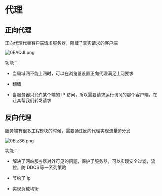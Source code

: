 # 代理

## 正向代理

正向代理代替客户端请求服务器，隐藏了真实请求的客户端

![0EAQJI.png](https://s1.ax1x.com/2020/09/28/0EAQJI.png)

功能：

- 当局域网不能上网时，可以在浏览器设置正向代理满足上网要求

- 翻墙

- 当服务器只允许某个端的 IP 访问，所以需要请求运行访问的那个客户端，在让其帮我们转发请求

## 反向代理

服务端有很多工程模块的时候，需要通过反向代理实现流量的分发

![0Etz36.png](https://s1.ax1x.com/2020/09/28/0Etz36.png)

功能：

- 解决了网站服务器对外可见的问题，保护了服务器，可以实现安全过滤，流控，防 DDOS 等一系列策略

- 节约了 ip

- 实现负载均衡

